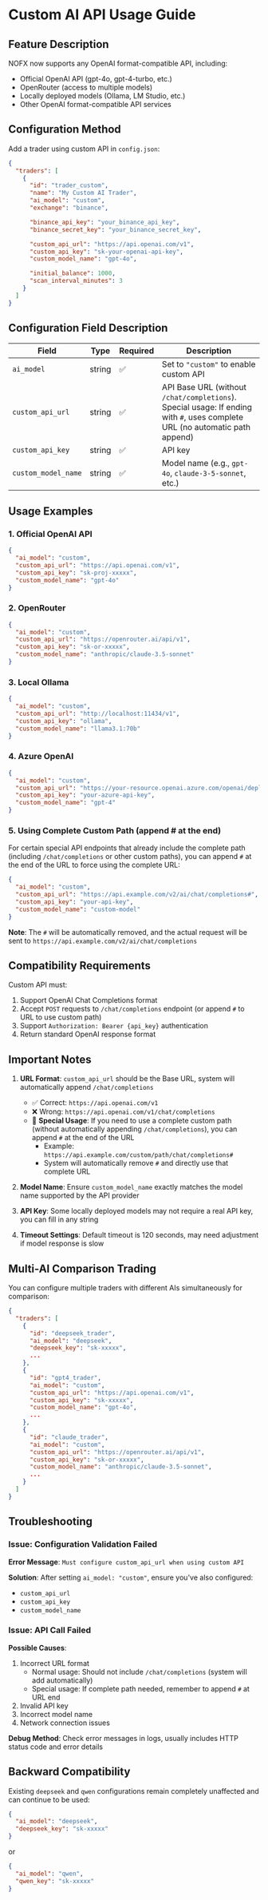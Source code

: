 # Custom AI API Usage Guide

## Feature Description

NOFX now supports any OpenAI format-compatible API, including:
- Official OpenAI API (gpt-4o, gpt-4-turbo, etc.)
- OpenRouter (access to multiple models)
- Locally deployed models (Ollama, LM Studio, etc.)
- Other OpenAI format-compatible API services

## Configuration Method

Add a trader using custom API in `config.json`:

```json
{
  "traders": [
    {
      "id": "trader_custom",
      "name": "My Custom AI Trader",
      "ai_model": "custom",
      "exchange": "binance",

      "binance_api_key": "your_binance_api_key",
      "binance_secret_key": "your_binance_secret_key",

      "custom_api_url": "https://api.openai.com/v1",
      "custom_api_key": "sk-your-openai-api-key",
      "custom_model_name": "gpt-4o",

      "initial_balance": 1000,
      "scan_interval_minutes": 3
    }
  ]
}
```

## Configuration Field Description

| Field | Type | Required | Description |
|-----|------|------|------|
| `ai_model` | string | ✅ | Set to `"custom"` to enable custom API |
| `custom_api_url` | string | ✅ | API Base URL (without `/chat/completions`). Special usage: If ending with `#`, uses complete URL (no automatic path append) |
| `custom_api_key` | string | ✅ | API key |
| `custom_model_name` | string | ✅ | Model name (e.g., `gpt-4o`, `claude-3-5-sonnet`, etc.) |

## Usage Examples

### 1. Official OpenAI API

```json
{
  "ai_model": "custom",
  "custom_api_url": "https://api.openai.com/v1",
  "custom_api_key": "sk-proj-xxxxx",
  "custom_model_name": "gpt-4o"
}
```

### 2. OpenRouter

```json
{
  "ai_model": "custom",
  "custom_api_url": "https://openrouter.ai/api/v1",
  "custom_api_key": "sk-or-xxxxx",
  "custom_model_name": "anthropic/claude-3.5-sonnet"
}
```

### 3. Local Ollama

```json
{
  "ai_model": "custom",
  "custom_api_url": "http://localhost:11434/v1",
  "custom_api_key": "ollama",
  "custom_model_name": "llama3.1:70b"
}
```

### 4. Azure OpenAI

```json
{
  "ai_model": "custom",
  "custom_api_url": "https://your-resource.openai.azure.com/openai/deployments/your-deployment",
  "custom_api_key": "your-azure-api-key",
  "custom_model_name": "gpt-4"
}
```

### 5. Using Complete Custom Path (append # at the end)

For certain special API endpoints that already include the complete path (including `/chat/completions` or other custom paths), you can append `#` at the end of the URL to force using the complete URL:

```json
{
  "ai_model": "custom",
  "custom_api_url": "https://api.example.com/v2/ai/chat/completions#",
  "custom_api_key": "your-api-key",
  "custom_model_name": "custom-model"
}
```

**Note**: The `#` will be automatically removed, and the actual request will be sent to `https://api.example.com/v2/ai/chat/completions`

## Compatibility Requirements

Custom API must:
1. Support OpenAI Chat Completions format
2. Accept `POST` requests to `/chat/completions` endpoint (or append `#` to URL to use custom path)
3. Support `Authorization: Bearer {api_key}` authentication
4. Return standard OpenAI response format

## Important Notes

1. **URL Format**: `custom_api_url` should be the Base URL, system will automatically append `/chat/completions`
   - ✅ Correct: `https://api.openai.com/v1`
   - ❌ Wrong: `https://api.openai.com/v1/chat/completions`
   - 🔧 **Special Usage**: If you need to use a complete custom path (without automatically appending `/chat/completions`), you can append `#` at the end of the URL
     - Example: `https://api.example.com/custom/path/chat/completions#`
     - System will automatically remove `#` and directly use that complete URL

2. **Model Name**: Ensure `custom_model_name` exactly matches the model name supported by the API provider

3. **API Key**: Some locally deployed models may not require a real API key, you can fill in any string

4. **Timeout Settings**: Default timeout is 120 seconds, may need adjustment if model response is slow

## Multi-AI Comparison Trading

You can configure multiple traders with different AIs simultaneously for comparison:

```json
{
  "traders": [
    {
      "id": "deepseek_trader",
      "ai_model": "deepseek",
      "deepseek_key": "sk-xxxxx",
      ...
    },
    {
      "id": "gpt4_trader",
      "ai_model": "custom",
      "custom_api_url": "https://api.openai.com/v1",
      "custom_api_key": "sk-xxxxx",
      "custom_model_name": "gpt-4o",
      ...
    },
    {
      "id": "claude_trader",
      "ai_model": "custom",
      "custom_api_url": "https://openrouter.ai/api/v1",
      "custom_api_key": "sk-or-xxxxx",
      "custom_model_name": "anthropic/claude-3.5-sonnet",
      ...
    }
  ]
}
```

## Troubleshooting

### Issue: Configuration Validation Failed

**Error Message**: `Must configure custom_api_url when using custom API`

**Solution**: After setting `ai_model: "custom"`, ensure you've also configured:
- `custom_api_url`
- `custom_api_key`
- `custom_model_name`

### Issue: API Call Failed

**Possible Causes**:
1. Incorrect URL format
   - Normal usage: Should not include `/chat/completions` (system will add automatically)
   - Special usage: If complete path needed, remember to append `#` at URL end
2. Invalid API key
3. Incorrect model name
4. Network connection issues

**Debug Method**: Check error messages in logs, usually includes HTTP status code and error details

## Backward Compatibility

Existing `deepseek` and `qwen` configurations remain completely unaffected and can continue to be used:

```json
{
  "ai_model": "deepseek",
  "deepseek_key": "sk-xxxxx"
}
```

or

```json
{
  "ai_model": "qwen",
  "qwen_key": "sk-xxxxx"
}
```
